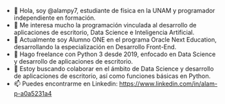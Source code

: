 - 👋 Hola, soy @alampy7, estudiante de física  en la UNAM y programador independiente en formación.
- 👀 Me interesa mucho la programación vinculada al desarrollo de aplicaciones de escritorio, Data Science e Inteligencia Artificial.
- 🌱 Actualmente soy Alumno ONE en el programa Oracle Next Education, desarrollando la especialización en Desarrollo Front-End.
- 🌳 Hago freelance con Python 3 desde 2019, enfocado en Data Science y desarrollo de aplicaciones de escritorio.
- 💞️ Estoy buscando colaborar en el ámbito de Data Science y desarrollo de aplicaciones de escritorio, así como funciones básicas en Python.
- 📫 Puedes encontrarme en Linkedin: https://www.linkedin.com/in/alam-p-a0a5231a4

<!---
alampy7/alampy7 is a ✨ special ✨ repository because its `README.md` (this file) appears on your GitHub profile.
You can click the Preview link to take a look at your changes.
--->
